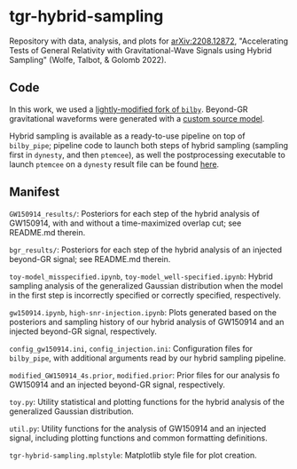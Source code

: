 # tgr-hybrid-sampling

Repository with data, analysis, and plots for [arXiv:2208.12872](https://arxiv.org/abs/2208.12872), "Accelerating Tests of General Relativity with Gravitational-Wave Signals using Hybrid Sampling" (Wolfe, Talbot, & Golomb 2022).

## Code

In this work, we used a [lightly-modified fork of `bilby`](https://git.ligo.org/noah.wolfe/bilby). Beyond-GR gravitational waveforms were generated with a [custom source model](https://git.ligo.org/noah.wolfe/bilby-tgr).

Hybrid sampling is available as a ready-to-use pipeline on top of `bilby_pipe`; pipeline code to launch both steps of hybrid sampling (sampling first in `dynesty`, and then `ptemcee`), as well the postprocessing executable to launch `ptemcee` on a `dynesty` result file can be found [here](https://git.ligo.org/noah.wolfe/bgr_source_model).

## Manifest

`GW150914_results/`: Posteriors for each step of the hybrid analysis of GW150914, with and without a time-maximized overlap cut; see README.md therein.

`bgr_results/`: Posteriors for each step of the hybrid analysis of an injected beyond-GR signal; see README.md therein.

`toy-model_misspecified.ipynb`, `toy-model_well-specified.ipynb`: Hybrid sampling analysis of the generalized Gaussian distribution when the model in the first step is incorrectly specified or correctly specified, respectively.

`gw150914.ipynb`, `high-snr-injection.ipynb`: Plots generated based on the posteriors and sampling history of our hybrid analysis of GW150914 and an injected beyond-GR signal, respectively.

`config_gw150914.ini`, `config_injection.ini`: Configuration files for `bilby_pipe`, with additional arguments read by our hybrid sampling pipeline.

`modified_GW150914_4s.prior`, `modified.prior`: Prior files for our analysis fo GW150914 and an injected beyond-GR signal, respectively.

`toy.py`: Utility statistical and plotting functions for the hybrid analysis of the generalized Gaussian distribution.

`util.py`: Utility functions for the analysis of GW150914 and an injected signal, including plotting functions and common formatting definitions.

`tgr-hybrid-sampling.mplstyle`: Matplotlib style file for plot creation.
